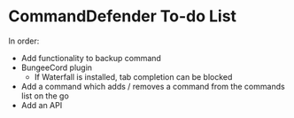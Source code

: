 # CommandDefender To-do List
In order:
* Add functionality to backup command
* BungeeCord plugin
  * If Waterfall is installed, tab completion can be blocked
* Add a command which adds / removes a command from the commands list on the go
* Add an API